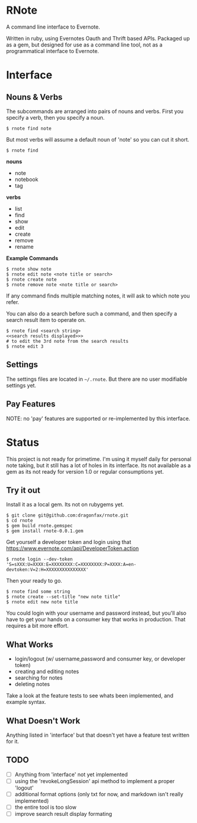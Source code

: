 RNote
====

A command line interface to Evernote. 

Written in ruby, using Evernotes Oauth and Thrift based APIs.  Packaged up as a gem, but designed for use as a command line tool, not as a programmatical interface to Evernote.


Interface
====

Nouns & Verbs
----

The subcommands are arranged into pairs of nouns and verbs. First you specify a verb, then you specify a noun.

`$ rnote find note`

But most verbs will assume a default noun of 'note' so you can cut it short.

`$ rnote find`

**nouns**
* note
* notebook
* tag

**verbs**
* list
* find
* show
* edit
* create
* remove
* rename

**Example Commands**

```
$ rnote show note 
$ rnote edit note <note title or search>
$ rnote create note
$ rnote remove note <note title or search>
```

If any command finds multiple matching notes, it will ask to which note you refer.

You can also do a search before such a command, and then specify a search result item to operate on.

```
$ rnote find <search string>
<<search results displayed>>>
# to edit the 3rd note from the search results
$ rnote edit 3
```

Settings
----

The settings files are located in `~/.rnote`. But there are no user modifiable settings yet. 

Pay Features
----

NOTE: no 'pay' features are supported or re-implemented by this interface.

Status
====

This project is not ready for primetime. I'm using it myself daily for personal note taking, but it still has a lot of holes in its interface.  Its not available as a gem as its not ready for version 1.0 or regular consumptions yet.

Try it out
----

Install it as a local gem. Its not on rubygems yet.

```
$ git clone git@github.com:dragonfax/rnote.git
$ cd rnote
$ gem build rnote.gemspec
$ gem install rnote-0.0.1.gem
```

Get yourself a developer token and login using that
https://www.evernote.com/api/DeveloperToken.action

`$ rnote login --dev-token 'S=sXXX:U=XXXX:E=XXXXXXXX:C=XXXXXXXX:P=XXXX:A=en-devtoken:V=2:H=XXXXXXXXXXXXXXX'`

Then your ready to go.

```
$ rnote find some string
$ rnote create --set-title "new note title"
$ rnote edit new note title
```

You could login with your username and password instead, but you'll also have to get your hands on a consumer key that works in production. That requires a bit more effort.


What Works
---

* login/logout (w/ username,password and consumer key, or developer token)
* creating and editing notes
* searching for notes
* deleting notes

Take a look at the feature tests to see whats been implemented, and example syntax.

What Doesn't Work
---

Anything listed in 'interface' but that doesn't yet have a feature test written for it.

TODO
---

* [ ] Anything from 'interface' not yet implemented
* [ ] using the 'revokeLongSession' api method to implement a proper 'logout'
* [ ] additional format options (only txt for now, and markdown isn't really implemented)
* [ ] the entire tool is too slow
* [ ] improve search result display formating